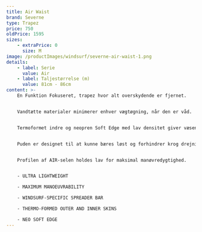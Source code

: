 ```yaml
---
title: Air Waist
brand: Severne
type: Trapez
price: 750
oldPrice: 1595
sizes:
    - extraPrice: 0
      size: M
image: /productImages/windsurf/severne-air-waist-1.png
details:
    - label: Serie
      value: Air
    - label: Taljestørrelse (m)
      value: 81cm - 86cm
content: >-
    En Funktion Fokuseret, trapez hvor alt overskydende er fjernet.


    Vandtætte materialer minimerer enhver vægtøgning, når den er våd.


    Termoformet indre og neopren Soft Edge med lav densitet giver væsentlig komfort.


    Puden er designet til at kunne bæres løst og forhindrer krog drejning, når man forsøger at afkroge hurtigt. Og den minimalistiske talje lukning holder selen på plads uden nogen form for elastisk kompression.


    Profilen af ​​AIR-selen holdes lav for maksimal manøvredygtighed.


    - ULTRA LIGHTWEIGHT

    - MAXIMUM MANOEUVRABILITY

    - WINDSURF-SPECIFIC SPREADER BAR

    - THERMO-FORMED OUTER AND INNER SKINS

    - NEO SOFT EDGE
---
```

